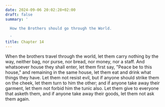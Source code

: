 ```yaml
---
date: 2024-09-06 20:02:28+02:00
draft: false
summary: '

  How the Brothers should go through the World.

  '
title: Chapter 14
---
```






When the brothers travel through the world, let them carry nothing by the way, neither bag, nor purse, nor bread, nor money, nor a staff. And whatsoever house they shall enter, let them first say, "Peace be to this house," and remaining in the same house, let them eat and drink what things they have. Let them not resist evil, but if anyone should strike them on the cheek, let them turn to him the other; and if anyone take away their garment, let them not forbid him the tunic also. Let them give to everyone that asketh them, and if anyone take away their goods, let them not ask them again.
